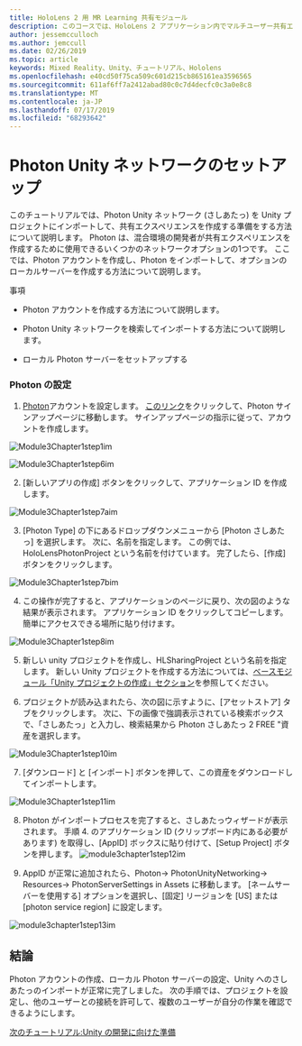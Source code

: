 ```yaml
---
title: HoloLens 2 用 MR Learning 共有モジュール
description: このコースでは、HoloLens 2 アプリケーション内でマルチユーザー共有エクスペリエンスを実装する方法について説明します。
author: jessemcculloch
ms.author: jemccull
ms.date: 02/26/2019
ms.topic: article
keywords: Mixed Reality、Unity、チュートリアル、Hololens
ms.openlocfilehash: e40cd50f75ca509c601d215cb865161ea3596565
ms.sourcegitcommit: 611af6ff7a2412abad80c0c7d4decfc0c3a0e8c8
ms.translationtype: MT
ms.contentlocale: ja-JP
ms.lasthandoff: 07/17/2019
ms.locfileid: "68293642"
---
```

#  <a name="setting-up-photon-unity-networking"></a>Photon Unity ネットワークのセットアップ

このチュートリアルでは、Photon Unity ネットワーク (さしあたっ) を Unity プロジェクトにインポートして、共有エクスペリエンスを作成する準備をする方法について説明します。 Photon は、混合環境の開発者が共有エクスペリエンスを作成するために使用できるいくつかのネットワークオプションの1つです。 ここでは、Photon アカウントを作成し、Photon をインポートして、オプションのローカルサーバーを作成する方法について説明します。

事項

* Photon アカウントを作成する方法について説明します。

* Photon Unity ネットワークを検索してインポートする方法について説明します。

* ローカル Photon サーバーをセットアップする

  

### <a name="setting-up-photon"></a>Photon の設定

1. [Photon](https://dashboard.photonengine.com/en-US/Account/SignUp)アカウントを設定します。 [このリンク](https://dashboard.photonengine.com/en-US/Account/SignUp)をクリックして、Photon サインアップページに移動します。 サインアップページの指示に従って、アカウントを作成します。 
   

![Module3Chapter1step1im](images/module3chapter1step1im.PNG)

![Module3Chapter1step6im](images/module3chapter1step6im.PNG)

2. [新しいアプリの作成] ボタンをクリックして、アプリケーション ID を作成します。

![Module3Chapter1step7aim](images/module3chapter1step7aim.PNG)

3. [Photon Type] の下にあるドロップダウンメニューから [Photon さしあたっ] を選択します。 次に、名前を指定します。 この例では、HoloLensPhotonProject という名前を付けています。 完了したら、[作成] ボタンをクリックします。

![Module3Chapter1step7bim](images/module3chapter1step7bim.PNG)

4. この操作が完了すると、アプリケーションのページに戻り、次の図のような結果が表示されます。 アプリケーション ID をクリックしてコピーします。 簡単にアクセスできる場所に貼り付けます。  

![Module3Chapter1step8im](images/module3chapter1step8im.PNG)

5. 新しい unity プロジェクトを作成し、HLSharingProject という名前を指定します。 新しい Unity プロジェクトを作成する方法については、[ベースモジュール「Unity プロジェクトの作成」セクション](https://docs.microsoft.com/en-us/windows/mixed-reality/mrlearning-base-ch1#create-new-unity-project)を参照してください。 

6. プロジェクトが読み込まれたら、次の図に示すように、[アセットストア] タブをクリックします。 次に、下の画像で強調表示されている検索ボックスで、「さしあたっ」と入力し、検索結果から Photon さしあたっ 2 FREE "資産を選択します。 

![Module3Chapter1step10im](images/module3chapter1step10im.PNG)

7. [ダウンロード] と [インポート] ボタンを押して、この資産をダウンロードしてインポートします。

![Module3Chapter1step11im](images/module3chapter1step11im.PNG)

8. Photon がインポートプロセスを完了すると、さしあたっウィザードが表示されます。 手順 4. のアプリケーション ID (クリップボード内にある必要があります) を取得し、[AppID] ボックスに貼り付けて、[Setup Project] ボタンを押します。 
![module3chapter1step12im](images/module3chapter1step12im.PNG)

9. AppID が正常に追加されたら、Photon-> PhotonUnityNetworking-> Resources-> PhotonServerSettings in Assets に移動します。 [ネームサーバーを使用する] オプションを選択し、[固定] リージョンを [US] または [photon service region] に設定します。

![module3chapter1step13im](images/module3chapter1step13im.PNG)

## <a name="congratulations"></a>結論

Photon アカウントの作成、ローカル Photon サーバーの設定、Unity へのさしあたっのインポートが正常に完了しました。 次の手順では、プロジェクトを設定し、他のユーザーとの接続を許可して、複数のユーザーが自分の作業を確認できるようにします。 

[次のチュートリアル:Unity の開発に向けた準備](mrlearning-sharing(photon)-ch2.md)

